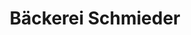 ---
title: "Bäckerei Schmieder"
url: /freiberg/baeckerei-schmieder-erbische-strasse/
shop: Bäckerei
---